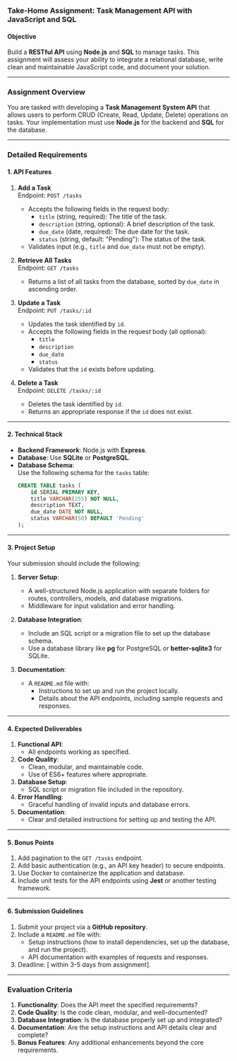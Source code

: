 ### **Take-Home Assignment: Task Management API with JavaScript and SQL**

#### **Objective**  
Build a **RESTful API** using **Node.js** and **SQL** to manage tasks. This assignment will assess your ability to integrate a relational database, write clean and maintainable JavaScript code, and document your solution.

---

### **Assignment Overview**
You are tasked with developing a **Task Management System API** that allows users to perform CRUD (Create, Read, Update, Delete) operations on tasks. Your implementation must use **Node.js** for the backend and **SQL** for the database.

---

### **Detailed Requirements**

#### **1. API Features**
1. **Add a Task**  
   Endpoint: `POST /tasks`  
   - Accepts the following fields in the request body:
     - `title` (string, required): The title of the task.
     - `description` (string, optional): A brief description of the task.
     - `due_date` (date, required): The due date for the task.
     - `status` (string, default: "Pending"): The status of the task.
   - Validates input (e.g., `title` and `due_date` must not be empty).

2. **Retrieve All Tasks**  
   Endpoint: `GET /tasks`  
   - Returns a list of all tasks from the database, sorted by `due_date` in ascending order.

3. **Update a Task**  
   Endpoint: `PUT /tasks/:id`  
   - Updates the task identified by `id`.
   - Accepts the following fields in the request body (all optional):
     - `title`
     - `description`
     - `due_date`
     - `status`
   - Validates that the `id` exists before updating.

4. **Delete a Task**  
   Endpoint: `DELETE /tasks/:id`  
   - Deletes the task identified by `id`.
   - Returns an appropriate response if the `id` does not exist.

---

#### **2. Technical Stack**
- **Backend Framework**: Node.js with **Express**.
- **Database**: Use **SQLite** or **PostgreSQL**.
- **Database Schema**:  
  Use the following schema for the `tasks` table:
  ```sql
  CREATE TABLE tasks (
      id SERIAL PRIMARY KEY,
      title VARCHAR(255) NOT NULL,
      description TEXT,
      due_date DATE NOT NULL,
      status VARCHAR(50) DEFAULT 'Pending'
  );
  ```

---

#### **3. Project Setup**
Your submission should include the following:
1. **Server Setup**:
   - A well-structured Node.js application with separate folders for routes, controllers, models, and database migrations.
   - Middleware for input validation and error handling.

2. **Database Integration**:
   - Include an SQL script or a migration file to set up the database schema.
   - Use a database library like **pg** for PostgreSQL or **better-sqlite3** for SQLite.

3. **Documentation**:
   - A `README.md` file with:
     - Instructions to set up and run the project locally.
     - Details about the API endpoints, including sample requests and responses.

---

#### **4. Expected Deliverables**
1. **Functional API**:
   - All endpoints working as specified.
2. **Code Quality**:
   - Clean, modular, and maintainable code.
   - Use of ES6+ features where appropriate.
3. **Database Setup**:
   - SQL script or migration file included in the repository.
4. **Error Handling**:
   - Graceful handling of invalid inputs and database errors.
5. **Documentation**:
   - Clear and detailed instructions for setting up and testing the API.

---

#### **5. Bonus Points**
1. Add pagination to the `GET /tasks` endpoint.  
2. Add basic authentication (e.g., an API key header) to secure endpoints.  
3. Use Docker to containerize the application and database.  
4. Include unit tests for the API endpoints using **Jest** or another testing framework.

---

#### **6. Submission Guidelines**
1. Submit your project via a **GitHub repository**.
2. Include a `README.md` file with:
   - Setup instructions (how to install dependencies, set up the database, and run the project).
   - API documentation with examples of requests and responses.
3. Deadline: [ within 3-5 days from assignment].

---

### **Evaluation Criteria**
1. **Functionality**: Does the API meet the specified requirements?  
2. **Code Quality**: Is the code clean, modular, and well-documented?  
3. **Database Integration**: Is the database properly set up and integrated?  
4. **Documentation**: Are the setup instructions and API details clear and complete?  
5. **Bonus Features**: Any additional enhancements beyond the core requirements.
